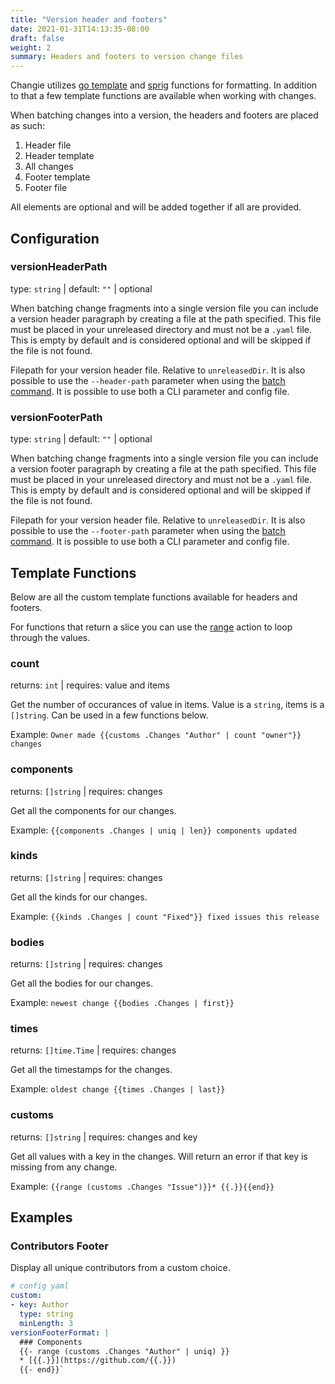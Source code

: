 ```yaml
---
title: "Version header and footers"
date: 2021-01-31T14:13:35-08:00
draft: false
weight: 2
summary: Headers and footers to version change files
---
```


Changie utilizes [go template](https://golang.org/pkg/text/template/) and
[sprig](https://masterminds.github.io/sprig/) functions for formatting.
In addition to that a few template functions are available when working with changes.

When batching changes into a version, the headers and footers are placed as such:
1. Header file
1. Header template
1. All changes
1. Footer template
1. Footer file

All elements are optional and will be added together if all are provided.

## Configuration

### versionHeaderPath
type: `string` | default: `""` | optional

When batching change fragments into a single version file you can include a version header
paragraph by creating a file at the path specified.
This file must be placed in your unreleased directory and must not be a `.yaml` file.
This is empty by default and is considered optional and will be skipped if the file is not found.

Filepath for your version header file.
Relative to `unreleasedDir`.
It is also possible to use the `--header-path` parameter when using the [batch command](/cli/changie_batch).
It is possible to use both a CLI parameter and config file.

### versionFooterPath
type: `string` | default: `""` | optional

When batching change fragments into a single version file you can include a version footer
paragraph by creating a file at the path specified.
This file must be placed in your unreleased directory and must not be a `.yaml` file.
This is empty by default and is considered optional and will be skipped if the file is not found.

Filepath for your version header file.
Relative to `unreleasedDir`.
It is also possible to use the `--footer-path` parameter when using the [batch command](/cli/changie_batch).
It is possible to use both a CLI parameter and config file.

## Template Functions
Below are all the custom template functions available for headers and footers.

For functions that return a slice you can use the [range](https://pkg.go.dev/text/template#hdr-Actions)
action to loop through the values.

### count
returns: `int` | requires: value and items

Get the number of occurances of value in items.
Value is a `string`, items is a `[]string`.
Can be used in a few functions below.

Example: `Owner made {{customs .Changes "Author" | count "owner"}} changes`

### components
returns: `[]string` | requires: changes

Get all the components for our changes.

Example: `{{components .Changes | uniq | len}} components updated`

### kinds
returns: `[]string` | requires: changes

Get all the kinds for our changes.

Example: `{{kinds .Changes | count "Fixed"}} fixed issues this release`

### bodies
returns: `[]string` | requires: changes

Get all the bodies for our changes.

Example: `newest change {{bodies .Changes | first}}`

### times
returns: `[]time.Time` | requires: changes

Get all the timestamps for the changes.

Example: `oldest change {{times .Changes | last}}`

### customs
returns: `[]string` | requires: changes and key

Get all values with a key in the changes.
Will return an error if that key is missing from any change.

Example: `{{range (customs .Changes "Issue")}}* {{.}}{{end}}`

## Examples

### Contributors Footer
Display all unique contributors from a custom choice.

```yaml
# config yaml
custom:
- key: Author
  type: string
  minLength: 3
versionFooterFormat: |
  ### Components
  {{- range (customs .Changes "Author" | uniq) }}
  * [{{.}}](https://github.com/{{.}})
  {{- end}}`
```
